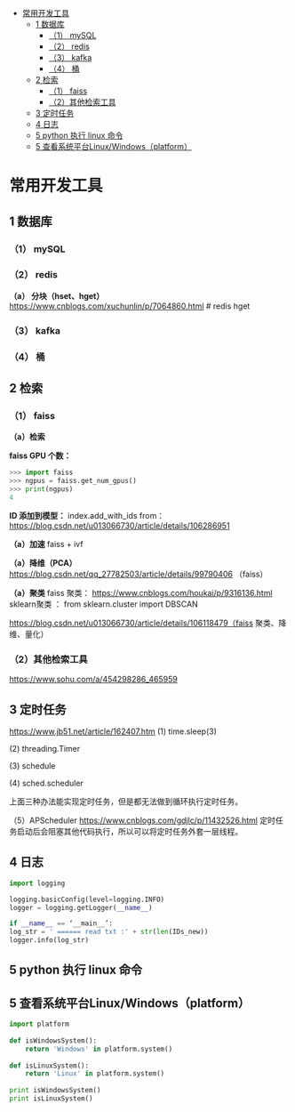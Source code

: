 

- [常用开发工具](#常用开发工具)
  - [1 数据库](#1-数据库)
    - [（1） mySQL](#1-mysql)
    - [（2） redis](#2-redis)
    - [（3） kafka](#3-kafka)
    - [（4） 桶](#4-桶)
  - [2 检索](#2-检索)
    - [（1） faiss](#1-faiss)
    - [（2）其他检索工具](#2其他检索工具)
  - [3 定时任务](#3-定时任务)
  - [4 日志](#4-日志)
  - [5 python 执行 linux 命令](#5-python-执行-linux-命令)
  - [5 查看系统平台Linux/Windows（platform）](#5-查看系统平台linuxwindowsplatform)




# 常用开发工具



## 1 数据库
### （1） mySQL


### （2） redis

**（a） 分块（hset、hget）**
https://www.cnblogs.com/xuchunlin/p/7064860.html   # redis hget


### （3） kafka


### （4） 桶



## 2 检索
### （1） faiss
**（a）检索**

**faiss GPU 个数：**
```python
>>> import faiss
>>> ngpus = faiss.get_num_gpus()
>>> print(ngpus)
4
```

**ID 添加到模型：**
index.add_with_ids
from： https://blog.csdn.net/u013066730/article/details/106286951


**（a）加速**
faiss + ivf


**（a）降维（PCA）**
https://blog.csdn.net/qq_27782503/article/details/99790406 （faiss）


**（a）聚类**
faiss 聚类： https://www.cnblogs.com/houkai/p/9316136.html
sklearn聚类 ： from sklearn.cluster import DBSCAN



https://blog.csdn.net/u013066730/article/details/106118479（faiss 聚类、降维、量化）



### （2）其他检索工具
https://www.sohu.com/a/454298286_465959



## 3 定时任务

https://www.jb51.net/article/162407.htm
(1) time.sleep(3)

(2) threading.Timer

(3) schedule

(4) sched.scheduler


上面三种办法能实现定时任务，但是都无法做到循环执行定时任务。

（5）APScheduler
https://www.cnblogs.com/gdjlc/p/11432526.html
定时任务启动后会阻塞其他代码执行，所以可以将定时任务外套一层线程。





## 4 日志

```python
import logging

logging.basicConfig(level=logging.INFO)
logger = logging.getLogger(__name__)

if __name__ == ‘__main__’:
log_str = ' ====== read txt :' + str(len(IDs_new))
logger.info(log_str)
```


## 5 python 执行 linux 命令





## 5 查看系统平台Linux/Windows（platform）




```python
import platform
 
def isWindowsSystem():
    return 'Windows' in platform.system()
 
def isLinuxSystem():
    return 'Linux' in platform.system()
 
print isWindowsSystem()
print isLinuxSystem()
```



